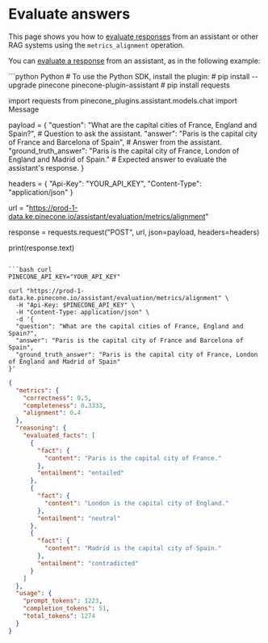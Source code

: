 # Evaluate answers

This page shows you how to [evaluate responses](/guides/assistant/evaluation-overview) from an assistant or other RAG systems using the `metrics_alignment` operation.

You can [evaluate a response](/reference/api/2025-01/assistant/metrics_alignment) from an assistant, as in the following example:

<CodeGroup>
  ```python Python
  # To use the Python SDK, install the plugin:
  # pip install --upgrade pinecone pinecone-plugin-assistant
  # pip install requests

  import requests
  from pinecone_plugins.assistant.models.chat import Message

  payload = {
      "question": "What are the capital cities of France, England and Spain?", # Question to ask the assistant.
      "answer": "Paris is the capital city of France and Barcelona of Spain", # Answer from the assistant.
      "ground_truth_answer": "Paris is the capital city of France, London of England and Madrid of Spain." # Expected answer to evaluate the assistant's response.
  }

  headers = {
      "Api-Key": "YOUR_API_KEY",
      "Content-Type": "application/json"
  }

  url = "https://prod-1-data.ke.pinecone.io/assistant/evaluation/metrics/alignment"

  response = requests.request("POST", url, json=payload, headers=headers)

  print(response.text)
  ```

  ```bash curl
  PINECONE_API_KEY="YOUR_API_KEY"

  curl "https://prod-1-data.ke.pinecone.io/assistant/evaluation/metrics/alignment" \
    -H "Api-Key: $PINECONE_API_KEY" \
    -H "Content-Type: application/json" \
    -d '{
    "question": "What are the capital cities of France, England and Spain?",
    "answer": "Paris is the capital city of France and Barcelona of Spain",
    "ground_truth_answer": "Paris is the capital city of France, London of England and Madrid of Spain"
  }'
  ```
</CodeGroup>

```json Response
{
  "metrics": {
    "correctness": 0.5,
    "completeness": 0.3333,
    "alignment": 0.4
  },
  "reasoning": {
    "evaluated_facts": [
      {
        "fact": {
          "content": "Paris is the capital city of France."
        },
        "entailment": "entailed"
      },
      {
        "fact": {
          "content": "London is the capital city of England."
        },
        "entailment": "neutral"
      },
      {
        "fact": {
          "content": "Madrid is the capital city of Spain."
        },
        "entailment": "contradicted"
      }
    ]
  },
  "usage": {
    "prompt_tokens": 1223,
    "completion_tokens": 51,
    "total_tokens": 1274
  }
}
```
